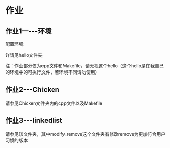 # 作业

## 作业1一---环境

配置环境

详请见hello文件夹

注：作业部分仅为cpp文件和Makefile，请无视这个hello（这个hello是在我自己的环境中的可执行文件，若环境不同请勿使用）

## 作业2---Chicken

请参见Chicken文件夹内的cpp文件以及Makefile

## 作业3---linkedlist

请参见该文件夹，其中modify_remove这个文件夹有修改remove为更加符合用户习惯的版本
